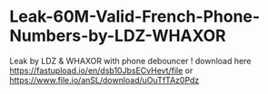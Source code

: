 # Leak-60M-Valid-French-Phone-Numbers-by-LDZ-WHAXOR
Leak by LDZ &amp; WHAXOR with phone debouncer !
download here https://fastupload.io/en/dsb10JbsECvHevt/file or https://www.file.io/anSL/download/uOuTfTAz0Pdz
